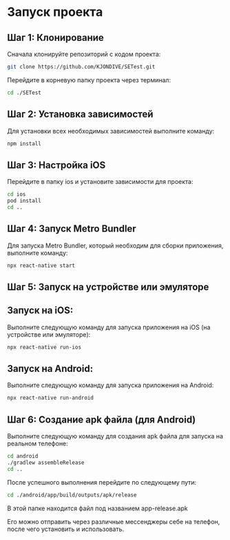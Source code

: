 # Запуск проекта

## Шаг 1: Клонирование

Сначала клонируйте репозиторий с кодом проекта:

```bash
git clone https://github.com/KJONDIVE/SETest.git
```

Перейдите в корневую папку проекта через терминал:

```bash
cd ./SETest
```

## Шаг 2: Установка зависимостей

Для установки всех необходимых зависимостей выполните команду:

```bash
npm install
```

## Шаг 3: Настройка iOS

Перейдите в папку ios и установите зависимости для проекта:

```bash
cd ios
pod install
cd ..
```

## Шаг 4: Запуск Metro Bundler

Для запуска Metro Bundler, который необходим для сборки приложения, выполните команду:

```bash
npx react-native start
```

## Шаг 5: Запуск на устройстве или эмуляторе
## Запуск на iOS:

Выполните следующую команду для запуска приложения на iOS (на устройстве или эмуляторе):

```bash
npx react-native run-ios
```

## Запуск на Android:

Выполните следующую команду для запуска приложения на Android:

```bash
npx react-native run-android
```

## Шаг 6: Создание apk файла (для Android)

Выполните следующую команду для создания apk файла для запуска на реальном телефоне:

```bash
cd android
./gradlew assembleRelease
cd ..
```
После успешного выполнения перейдите по следующему пути:

```bash
cd ./android/app/build/outputs/apk/release
```
В этой папке находится файл под названием app-release.apk

Его можно отправить через различные мессенджеры себе на телефон, после чего установить и использовать.
